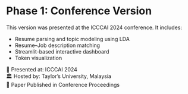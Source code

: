 # Phase 1: Conference Version

This version was presented at the ICCCAI 2024 conference. It includes:

- Resume parsing and topic modeling using LDA
- Resume–Job description matching
- Streamlit-based interactive dashboard
- Token visualization


📍 Presented at: ICCCAI 2024  
🏛 Hosted by: Taylor’s University, Malaysia  
📄 Paper Published in Conference Proceedings
